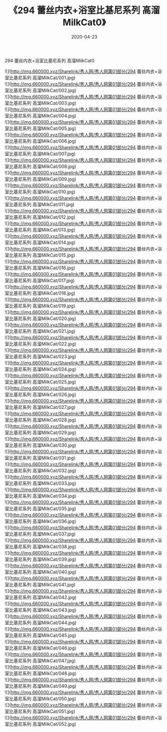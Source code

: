 ﻿---
layout: post
title:  《294 蕾丝内衣+浴室比基尼系列 高溜MilkCat0》
date:   2020-04-23
img: http://img.660000.xyz/Sharelink/秀人网/秀人网第01部分/294 蕾丝内衣+浴室比基尼系列 高溜MilkCat0/000.jpg
categories: [美女, 清纯, 唯美]
---

294 蕾丝内衣+浴室比基尼系列 高溜MilkCat0

  ![](http://img.660000.xyz/Sharelink/秀人网/秀人网第01部分/294 蕾丝内衣+浴室比基尼系列 高溜MilkCat/001.jpg) <br> ![](http://img.660000.xyz/Sharelink/秀人网/秀人网第01部分/294 蕾丝内衣+浴室比基尼系列 高溜MilkCat/002.jpg) <br> ![](http://img.660000.xyz/Sharelink/秀人网/秀人网第01部分/294 蕾丝内衣+浴室比基尼系列 高溜MilkCat/003.jpg) <br> ![](http://img.660000.xyz/Sharelink/秀人网/秀人网第01部分/294 蕾丝内衣+浴室比基尼系列 高溜MilkCat/004.jpg) <br> ![](http://img.660000.xyz/Sharelink/秀人网/秀人网第01部分/294 蕾丝内衣+浴室比基尼系列 高溜MilkCat/005.jpg) <br> ![](http://img.660000.xyz/Sharelink/秀人网/秀人网第01部分/294 蕾丝内衣+浴室比基尼系列 高溜MilkCat/006.jpg) <br> ![](http://img.660000.xyz/Sharelink/秀人网/秀人网第01部分/294 蕾丝内衣+浴室比基尼系列 高溜MilkCat/007.jpg) <br> ![](http://img.660000.xyz/Sharelink/秀人网/秀人网第01部分/294 蕾丝内衣+浴室比基尼系列 高溜MilkCat/008.jpg) <br> ![](http://img.660000.xyz/Sharelink/秀人网/秀人网第01部分/294 蕾丝内衣+浴室比基尼系列 高溜MilkCat/009.jpg) <br> ![](http://img.660000.xyz/Sharelink/秀人网/秀人网第01部分/294 蕾丝内衣+浴室比基尼系列 高溜MilkCat/010.jpg) <br> ![](http://img.660000.xyz/Sharelink/秀人网/秀人网第01部分/294 蕾丝内衣+浴室比基尼系列 高溜MilkCat/011.jpg) <br> ![](http://img.660000.xyz/Sharelink/秀人网/秀人网第01部分/294 蕾丝内衣+浴室比基尼系列 高溜MilkCat/012.jpg) <br> ![](http://img.660000.xyz/Sharelink/秀人网/秀人网第01部分/294 蕾丝内衣+浴室比基尼系列 高溜MilkCat/013.jpg) <br> ![](http://img.660000.xyz/Sharelink/秀人网/秀人网第01部分/294 蕾丝内衣+浴室比基尼系列 高溜MilkCat/014.jpg) <br> ![](http://img.660000.xyz/Sharelink/秀人网/秀人网第01部分/294 蕾丝内衣+浴室比基尼系列 高溜MilkCat/015.jpg) <br> ![](http://img.660000.xyz/Sharelink/秀人网/秀人网第01部分/294 蕾丝内衣+浴室比基尼系列 高溜MilkCat/016.jpg) <br> ![](http://img.660000.xyz/Sharelink/秀人网/秀人网第01部分/294 蕾丝内衣+浴室比基尼系列 高溜MilkCat/017.jpg) <br> ![](http://img.660000.xyz/Sharelink/秀人网/秀人网第01部分/294 蕾丝内衣+浴室比基尼系列 高溜MilkCat/018.jpg) <br> ![](http://img.660000.xyz/Sharelink/秀人网/秀人网第01部分/294 蕾丝内衣+浴室比基尼系列 高溜MilkCat/019.jpg) <br> ![](http://img.660000.xyz/Sharelink/秀人网/秀人网第01部分/294 蕾丝内衣+浴室比基尼系列 高溜MilkCat/020.jpg) <br> ![](http://img.660000.xyz/Sharelink/秀人网/秀人网第01部分/294 蕾丝内衣+浴室比基尼系列 高溜MilkCat/021.jpg) <br> ![](http://img.660000.xyz/Sharelink/秀人网/秀人网第01部分/294 蕾丝内衣+浴室比基尼系列 高溜MilkCat/022.jpg) <br> ![](http://img.660000.xyz/Sharelink/秀人网/秀人网第01部分/294 蕾丝内衣+浴室比基尼系列 高溜MilkCat/023.jpg) <br> ![](http://img.660000.xyz/Sharelink/秀人网/秀人网第01部分/294 蕾丝内衣+浴室比基尼系列 高溜MilkCat/024.jpg) <br> ![](http://img.660000.xyz/Sharelink/秀人网/秀人网第01部分/294 蕾丝内衣+浴室比基尼系列 高溜MilkCat/025.jpg) <br> ![](http://img.660000.xyz/Sharelink/秀人网/秀人网第01部分/294 蕾丝内衣+浴室比基尼系列 高溜MilkCat/026.jpg) <br> ![](http://img.660000.xyz/Sharelink/秀人网/秀人网第01部分/294 蕾丝内衣+浴室比基尼系列 高溜MilkCat/027.jpg) <br> ![](http://img.660000.xyz/Sharelink/秀人网/秀人网第01部分/294 蕾丝内衣+浴室比基尼系列 高溜MilkCat/028.jpg) <br> ![](http://img.660000.xyz/Sharelink/秀人网/秀人网第01部分/294 蕾丝内衣+浴室比基尼系列 高溜MilkCat/029.jpg) <br> ![](http://img.660000.xyz/Sharelink/秀人网/秀人网第01部分/294 蕾丝内衣+浴室比基尼系列 高溜MilkCat/030.jpg) <br> ![](http://img.660000.xyz/Sharelink/秀人网/秀人网第01部分/294 蕾丝内衣+浴室比基尼系列 高溜MilkCat/031.jpg) <br> ![](http://img.660000.xyz/Sharelink/秀人网/秀人网第01部分/294 蕾丝内衣+浴室比基尼系列 高溜MilkCat/032.jpg) <br> ![](http://img.660000.xyz/Sharelink/秀人网/秀人网第01部分/294 蕾丝内衣+浴室比基尼系列 高溜MilkCat/033.jpg) <br> ![](http://img.660000.xyz/Sharelink/秀人网/秀人网第01部分/294 蕾丝内衣+浴室比基尼系列 高溜MilkCat/034.jpg) <br> ![](http://img.660000.xyz/Sharelink/秀人网/秀人网第01部分/294 蕾丝内衣+浴室比基尼系列 高溜MilkCat/035.jpg) <br> ![](http://img.660000.xyz/Sharelink/秀人网/秀人网第01部分/294 蕾丝内衣+浴室比基尼系列 高溜MilkCat/036.jpg) <br> ![](http://img.660000.xyz/Sharelink/秀人网/秀人网第01部分/294 蕾丝内衣+浴室比基尼系列 高溜MilkCat/037.jpg) <br> ![](http://img.660000.xyz/Sharelink/秀人网/秀人网第01部分/294 蕾丝内衣+浴室比基尼系列 高溜MilkCat/038.jpg) <br> ![](http://img.660000.xyz/Sharelink/秀人网/秀人网第01部分/294 蕾丝内衣+浴室比基尼系列 高溜MilkCat/039.jpg) <br> ![](http://img.660000.xyz/Sharelink/秀人网/秀人网第01部分/294 蕾丝内衣+浴室比基尼系列 高溜MilkCat/040.jpg) <br> ![](http://img.660000.xyz/Sharelink/秀人网/秀人网第01部分/294 蕾丝内衣+浴室比基尼系列 高溜MilkCat/041.jpg) <br> ![](http://img.660000.xyz/Sharelink/秀人网/秀人网第01部分/294 蕾丝内衣+浴室比基尼系列 高溜MilkCat/042.jpg) <br> ![](http://img.660000.xyz/Sharelink/秀人网/秀人网第01部分/294 蕾丝内衣+浴室比基尼系列 高溜MilkCat/043.jpg) <br> ![](http://img.660000.xyz/Sharelink/秀人网/秀人网第01部分/294 蕾丝内衣+浴室比基尼系列 高溜MilkCat/044.jpg) <br> ![](http://img.660000.xyz/Sharelink/秀人网/秀人网第01部分/294 蕾丝内衣+浴室比基尼系列 高溜MilkCat/045.jpg) <br> ![](http://img.660000.xyz/Sharelink/秀人网/秀人网第01部分/294 蕾丝内衣+浴室比基尼系列 高溜MilkCat/046.jpg) <br> ![](http://img.660000.xyz/Sharelink/秀人网/秀人网第01部分/294 蕾丝内衣+浴室比基尼系列 高溜MilkCat/047.jpg) <br> ![](http://img.660000.xyz/Sharelink/秀人网/秀人网第01部分/294 蕾丝内衣+浴室比基尼系列 高溜MilkCat/048.jpg) <br> ![](http://img.660000.xyz/Sharelink/秀人网/秀人网第01部分/294 蕾丝内衣+浴室比基尼系列 高溜MilkCat/049.jpg) <br> ![](http://img.660000.xyz/Sharelink/秀人网/秀人网第01部分/294 蕾丝内衣+浴室比基尼系列 高溜MilkCat/050.jpg) <br> ![](http://img.660000.xyz/Sharelink/秀人网/秀人网第01部分/294 蕾丝内衣+浴室比基尼系列 高溜MilkCat/051.jpg) <br> ![](http://img.660000.xyz/Sharelink/秀人网/秀人网第01部分/294 蕾丝内衣+浴室比基尼系列 高溜MilkCat/052.jpg) <br>